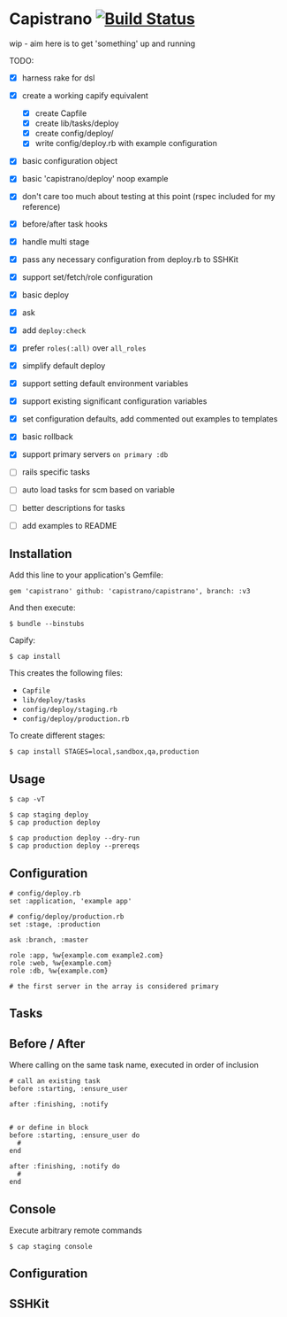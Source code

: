 # Capistrano [![Build Status](https://travis-ci.org/capistrano/capistrano.png?branch=v3)](https://travis-ci.org/capistrano/capistrano)

wip - aim here is to get 'something' up and running

TODO:

  - [x] harness rake for dsl
  - [x] create a working capify equivalent
    - [x] create Capfile
    - [x] create lib/tasks/deploy
    - [x] create config/deploy/
    - [x] write config/deploy.rb with example configuration

  - [x] basic configuration object
  - [x] basic 'capistrano/deploy' noop example
  - [x] don't care too much about testing at this point (rspec included for my reference)

  - [x] before/after task hooks
  - [x] handle multi stage
  - [x] pass any necessary configuration from deploy.rb to SSHKit

  - [x] support set/fetch/role configuration
  - [x] basic deploy
  - [x] ask
  - [x] add `deploy:check`
  - [x] prefer `roles(:all)` over `all_roles`
  - [x] simplify default deploy
  - [x] support setting default environment variables
  - [x] support existing significant configuration variables
  - [x] set configuration defaults, add commented out examples to templates
  - [x] basic rollback
  - [x] support primary servers `on primary :db`
  - [ ] rails specific tasks
  - [ ] auto load tasks for scm based on variable
  - [ ] better descriptions for tasks
  - [ ] add examples to README

## Installation

Add this line to your application's Gemfile:

    gem 'capistrano' github: 'capistrano/capistrano', branch: :v3

And then execute:

    $ bundle --binstubs

Capify:

    $ cap install

This creates the following files:

- `Capfile`
- `lib/deploy/tasks`
- `config/deploy/staging.rb`
- `config/deploy/production.rb`

To create different stages:

    $ cap install STAGES=local,sandbox,qa,production

## Usage

    $ cap -vT

    $ cap staging deploy
    $ cap production deploy

    $ cap production deploy --dry-run
    $ cap production deploy --prereqs

## Configuration

    # config/deploy.rb
    set :application, 'example app'

    # config/deploy/production.rb
    set :stage, :production

    ask :branch, :master

    role :app, %w{example.com example2.com}
    role :web, %w{example.com}
    role :db, %w{example.com}

    # the first server in the array is considered primary

## Tasks

## Before / After

Where calling on the same task name, executed in order of inclusion


    # call an existing task
    before :starting, :ensure_user

    after :finishing, :notify


    # or define in block
    before :starting, :ensure_user do
      #
    end

    after :finishing, :notify do
      #
    end

## Console

Execute arbitrary remote commands

    $ cap staging console

## Configuration


## SSHKit



